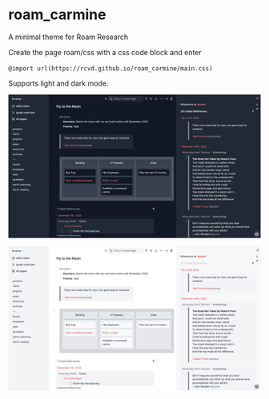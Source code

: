 # roam_carmine

A minimal theme for Roam Research

Create the page roam/css with a css code block and enter 

`@import url(https://rcvd.github.io/roam_carmine/main.css)`

Supports light and dark mode.

![](darkmode.png)


![](lightmode.png)
